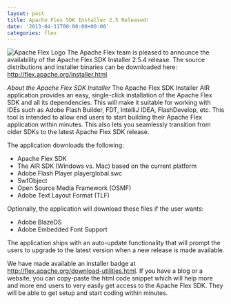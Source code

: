```yaml
---
layout: post
title: Apache Flex SDK Installer 2.5 Released!
date: '2013-04-11T00:00:00+00:00'
categories: flex
---
```

<img src="https://blogs.apache.org/flex/mediaresource/7752016a-8d90-472a-a43e-dd52f766affa?t=true" alt="Apache Flex Logo"></img>
The Apache Flex team is pleased to announce the availability of the Apache Flex SDK Installer 2.5.4 release. The source distributions and installer binaries can be downloaded here:
<a href="http://flex.apache.org/installer.html">http://flex.apache.org/installer.html</a>

*About the Apache Flex SDK Installer* The Apache Flex SDK Installer AIR application provides an easy, single-click installation of the Apache Flex SDK and all its dependencies. This will make it suitable for working with IDEs such as Adobe Flash Builder, FDT, IntelliJ IDEA, FlashDevelop, etc. This tool is intended to allow end users to start building their Apache Flex application within minutes. This also lets you seamlessly transition from older SDKs to the latest Apache Flex SDK release.

The application downloads the following:

- Apache Flex SDK 
- The AIR SDK (Windows vs. Mac) based on the current platform 
- Adobe Flash Player playerglobal.swc 
- SwfObject 
- Open Source Media Framework (OSMF) 
- Adobe Text Layout Format (TLF)

Optionally, the application will download these files if the user wants:

- Adobe BlazeDS 
- Adobe Embedded Font Support

The application ships with an auto-update functionality that will prompt the users to upgrade to the latest version when a new release is made available.

We have made available an installer badge at <a href="http://flex.apache.org/download-utilities.html">http://flex.apache.org/download-utilities.html</a>. If you have a blog or a website, you can copy-paste the html code snippet which will help more and more end users to very easily get access to the Apache Flex SDK. They will be able to get setup and start coding within minutes.
